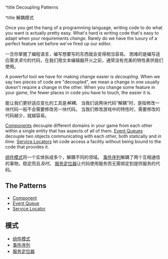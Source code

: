 ^title Decoupling Patterns

^title 解耦模式

Once you get the hang of a programming language, writing code to do what you
want is actually pretty easy. What's hard is writing code that's easy to adapt
when your requirements *change*. Rarely do we have the luxury of a perfect
feature set before we've fired up our editor.

一旦你掌握了编程语言，编写想要写的东西就会变得相当容易。
困难的是编写适应需求*变化*的代码，在我们用文本编辑器开火之前，通常没有完美的特性表供我们使用。

A powerful tool we have for making change easier is *decoupling*. When we say
two pieces of code are "decoupled", we mean a change in one usually doesn't
require a change in the other. When you change some feature in your game, the
fewer places in code you have to touch, the easier it is.

能让我们更好适应变化的工具是*解耦*。
当我们说两块代码“解耦”时，是指修改一块代码一般不会需要修改另一块代码。
当我们修改游戏中的特性时，需要修改的代码越少，就越容易。

[Components](component.html) decouple different domains in your game from each
other within a single entity that has aspects of all of them. [Event
Queues](event-queue.html) decouple two objects communicating with each other,
both statically and *in time*. [Service Locators](service-locator.html) let
code access a facility without being bound to the code that provides it.

[组件模式](component.html)将一个实体拆成多个，解耦不同的领域。
[事件序列](event-queue.html)解耦了两个互相通信的事物，稳定而且*及时*。
[服务定位器](service-locator.html)让代码使用服务而无需绑定到提供服务的代码。

## The Patterns

* [Component](component.html)
* [Event Queue](event-queue.html)
* [Service Locator](service-locator.html)

## 模式

* [组件模式](component.html)
* [事件序列](event-queue.html)
* [服务定位器](service-locator.html)
